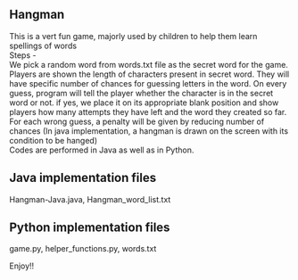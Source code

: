 Hangman
-
This is a vert fun game, majorly used by children to help them learn spellings of words</br>
Steps -</br>
We pick a random word from words.txt file as the secret word for the game. Players are shown the length of characters present in secret word. They will have specific number of chances for guessing letters in the word.
On every guess, program will tell the player whether the character is in the secret word or not. if yes, we place it on its appropriate blank position and show players how many attempts they have left and the word they created so far.</br>
For each wrong guess, a penalty will be given by reducing number of chances (In java implementation, a hangman is drawn on the screen with its condition to be hanged)</br>
Codes are performed in Java as well as in Python.

Java implementation files
-
Hangman-Java.java, Hangman_word_list.txt

Python implementation files
-
game.py, helper_functions.py, words.txt

Enjoy!!
